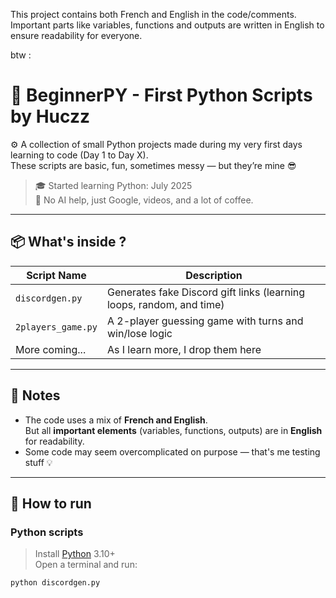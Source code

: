 This project contains both French and English in the code/comments.
Important parts like variables, functions and outputs are written in English to ensure readability for everyone.

btw : 
# 🐍 BeginnerPY - First Python Scripts by Huczz

⚙️ A collection of small Python projects made during my very first days learning to code (Day 1 to Day X).  
These scripts are basic, fun, sometimes messy — but they’re mine 😎

> 🎓 Started learning Python: July 2025  
> 🤖 No AI help, just Google, videos, and a lot of coffee.

---

## 📦 What's inside ?

| Script Name        | Description |
|--------------------|-------------|
| `discordgen.py`    | Generates fake Discord gift links (learning loops, random, and time) |
| `2players_game.py` | A 2-player guessing game with turns and win/lose logic |
| More coming...     | As I learn more, I drop them here |

---

## 📝 Notes

- The code uses a mix of **French and English**.  
  But all **important elements** (variables, functions, outputs) are in **English** for readability.
- Some code may seem overcomplicated on purpose — that's me testing stuff 💡

---

## 🚀 How to run

### Python scripts
> Install [Python](https://www.python.org/) 3.10+  
> Open a terminal and run:
```bash
python discordgen.py
